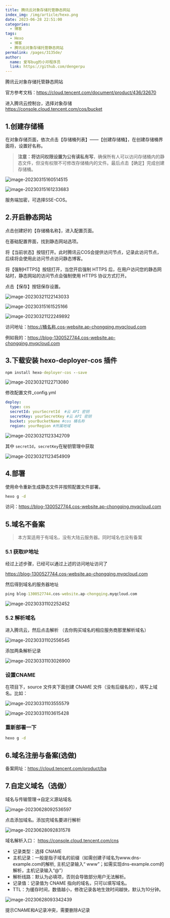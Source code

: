 ```yaml
---
title: 腾讯云对象存储托管静态网站
index_img: /img/article/hexo.png
date: 2023-06-28 22:51:00
categories: 
  - 博客
tags: 
  - Hexo
  - 博客
  - 腾讯云对象存储托管静态网站
permalink: /pages/3135de/
author: 
  name: 爱写bug的小邓程序员
  link: https://github.com/dengerpu
---
```


腾讯云对象存储托管静态网站

官方参考文档：https://cloud.tencent.com/document/product/436/32670

进入腾讯云控制台，选择对象存储 https://console.cloud.tencent.com/cos/bucket

## 1.创建存储桶

在对象存储页面，依次点击【存储桶列表】——【创建存储桶】，在创建存储桶界面将，设置好名称。

>  **注意：**将访问权限设置为**公有读私有写**，确保所有人可以访问存储桶内的静态文件，但没有权限不可修改存储桶内的文件。最后点击【确定】完成创建存储桶。

![image-20230315160514515](https://trpora-1300527744.cos.ap-chongqing.myqcloud.com/img/202303151605698.png)

![image-20230315161233683](https://trpora-1300527744.cos.ap-chongqing.myqcloud.com/img/202303151612889.png)

服务端加密，可选择SSE-COS。

## 2.开启静态网站

点击创建好的【存储桶名称】，进入配置页面。

在基础配置界面，找到静态网站选项。

   将【当前状态】按钮打开。此时腾讯云COS会提供访问节点，记录此访问节点，后续将会使用此访问节点访问静态博客。

   将【强制HTTPS】按钮打开，当您开启强制 HTTPS 后，在用户访问您的静态网站时，静态网站的访问节点会强制使用 HTTPS 协议方式打开。

   点击【保存】按钮保存设置。

![image-20230321122143033](https://trpora-1300527744.cos.ap-chongqing.myqcloud.com/img/202303211221200.png)

![image-20230315161525166](https://trpora-1300527744.cos.ap-chongqing.myqcloud.com/img/202303151615344.png)

![image-20230321122249892](https://trpora-1300527744.cos.ap-chongqing.myqcloud.com/img/202303211222970.png)

访问地址：https://桶名称.cos-website.ap-chongqing.myqcloud.com

例如我的：https://blog-1300527744.cos-website.ap-chongqing.myqcloud.com

## 3.下载安装 hexo-deployer-cos 插件

```cmd
npm install hexo-deployer-cos --save
```

![image-20230321122713080](https://trpora-1300527744.cos.ap-chongqing.myqcloud.com/img/202303211227155.png)

修改配置文件_config.yml

```yml
deploy:
  type: cos
  secretId: yourSecretId  #云 API 密钥
  secretKey: yourSecretKey #云 API 密钥
  bucket: yourBucketName #cos 桶名称
  region: yourRegion #所属地域
```

![image-20230321123342709](https://trpora-1300527744.cos.ap-chongqing.myqcloud.com/img/202303211233752.png)

其中  `secretId`，`secretKey`在秘钥管理中获取

![image-20230321123454909](https://trpora-1300527744.cos.ap-chongqing.myqcloud.com/img/202303211234002.png)

## 4.部署

 使用命令重新生成静态文件并按照配置文件部署。

```cmd
hexo g -d
```

访问：https://blog-1300527744.cos-website.ap-chongqing.myqcloud.com

## 5.域名不备案

> 本方案适用于有域名，没有大陆云服务器。同时域名也没有备案

### 5.1 获取IP地址

经过上述步骤，已经可以通过上述的访问地址访问了

https://blog-1300527744.cos-website.ap-chongqing.myqcloud.com

然后得到域名的服务器地址

```cmd
ping blog-1300527744.cos-website.ap-chongqing.myqcloud.com
```

![image-20230331102252452](https://trpora-1300527744.cos.ap-chongqing.myqcloud.com/img/202303311022544.png)

### 5.2 解析域名

进入腾讯云，然后点击解析 （去你购买域名的相应服务商那里解析域名）

![image-20230331102556545](https://trpora-1300527744.cos.ap-chongqing.myqcloud.com/img/202303311025625.png)

添加两条解析记录

![image-20230331103026900](https://trpora-1300527744.cos.ap-chongqing.myqcloud.com/img/202303311030968.png)

### 设置CNAME

在项目下，source 文件夹下面创建 CNAME 文件（没有后缀名的），填写上域名。比如：

![image-20230331103555579](https://trpora-1300527744.cos.ap-chongqing.myqcloud.com/img/202303311035629.png)

![image-20230331103615428](https://trpora-1300527744.cos.ap-chongqing.myqcloud.com/img/202303311036499.png)

### 重新部署一下

```cmd
hexo g -d
```





## 6.域名注册与备案(选做)

备案网址：https://cloud.tencent.com/product/ba

## 7.自定义域名（选做）

域名与传输管理->自定义源站域名

![image-20230628092536597](https://trpora-1300527744.cos.ap-chongqing.myqcloud.com/img/202306280925787.png)

点击添加域名。添加完域名要进行解析

![image-20230628092831578](https://trpora-1300527744.cos.ap-chongqing.myqcloud.com/img/202306280928653.png)

域名解析入口： https://console.cloud.tencent.com/cns

- 记录类型：选择 CNAME
- 主机记录：一般是指子域名的前缀（如需创建子域名为www.dns-example.com的解析, 主机记录输入“ www”；如需实现dns-example.com的解析，主机记录输入“@”）
- 解析线路：默认为必填项，否则会导致部分用户无法解析。
- 记录值：记录值为 CNAME 指向的域名，只可以填写域名。
- TTL：为缓存时间，数值越小，修改记录各地生效时间越快，默认为10分钟。

![image-20230628093342439](https://trpora-1300527744.cos.ap-chongqing.myqcloud.com/img/202306280933492.png)

提示CNAME和A记录冲突，需要删除A记录